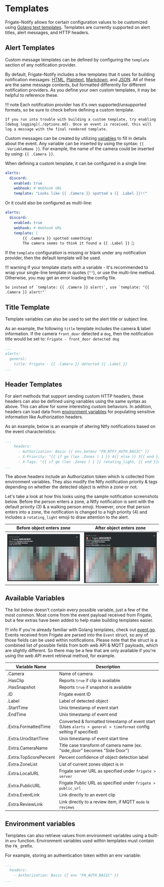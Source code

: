 # Templates

Frigate-Notify allows for certain configuration values to be customized using [Golang text templates](https://pkg.go.dev/text/template). Templates are currently supported on alert titles, alert messages, and HTTP headers.

## Alert Templates

Custom message templates can be defined by configuring the `template` section of any notification provider.

By default, Frigate-Notify includes a few templates that it uses for building notification messages: [HTML](https://github.com/0x2142/frigate-notify/blob/main/templates/html.template), [Plaintext](https://github.com/0x2142/frigate-notify/blob/main/templates/plaintext.template), [Markdown](https://github.com/0x2142/frigate-notify/blob/main/templates/markdown.template), and [JSON](https://github.com/0x2142/frigate-notify/blob/main/templates/json.template). All of these are the same message contents, but formatted differently for different notification providers. As you define your own custom templates, it may be helpful to reference these.

!!! note
    Each notification provider has it's own supported/unsupported formats, so be sure to check before defining a custom template.

    If you run into trouble with building a custom template, try enabling [debug logging](./options.md). Once an event is received, this will log a message with the final rendered template.

Custom messages can be created by utilizing [variables](#available-variables) to fill in details about the event. Any variable can be inserted by using the syntax: `{{ .VariableName }}`. For example, the name of the camera could be inserted by using: `{{ .Camera }}`.

When defining a custom template, it can be configured in a single line:

```yaml
alerts:
  discord:
    enabled: true
    webhook: # Webhook URL
    template: "Looks like {{ .Camera }} spotted a {{ .Label }}!!"
```

Or it could also be configured as multi-line:

```yaml
alerts:
  discord:
    enabled: true
    webhook: # Webhook URL
    template: |
        {{ .Camera }} spotted something!
        The camera seems to think it found a {{ .Label }} 🤔
```

If the `template` configuration is missing or blank under any notification provider, then the default template will be used.

!!! warning
    If your template starts with a variable - It's recommended to wrap your single-line template in quotes (`""`), or use the multi-line method. Otherwise, you may get an error loading the config file.

    So instead of `template: {{ .Camera }} alert!`, use `template: "{{ .Camera }} alert!"`

## Title Template

Template variables can also be used to set the alert title or subject line.

As an example, the following `title` template includes the camera & label information. If the camera `front_door` detected a `dog`, then the notification title would be set to: `Frigate - front_door detected dog`

```yaml title="Config File Snippet"
...
alerts:  
  general:
    title: Frigate - {{ .Camera }} detected {{ .Label }}
...
```

## Header Templates

For alert methods that support sending custom HTTP headers, these headers can also be defined using variables using the same syntax as above. This can allow for some interesting custom behaviors. In addition, headers can load data from [environment variables](#environment-variables) for populating sensitive information like Authorization headers.

As an example, below is an example of altering Ntfy notifications based on the event characteristics:

```yaml title="Config File Snippet"
...
    headers:
      - Authorization: Basic {{ env.Getenv "FN_NTFY_AUTH_BASIC" }}
      - X-Priority: "{{ if ge (len .Zones ) 1 }} 4{{ else }} 3{{ end }}"
      - X-Tags: "{{ if ge (len .Zones ) 1 }} rotating_light, {{ end }}walking"
...
```

The above headers include an Authorization token which is collected from environment variables. They also modify the Ntfy notification priority & tags depending on whether the detected object is within a zone or not.

Let's take a look at how this looks using the sample notification screenshots below. Before the person enters a zone, a Ntfy notification is sent with the default priority (3) & a walking person emoji. However, once that person enters into a zone, the notification is changed to a high priority (4) and includes a `rotating_light` emoji to draw attention to the alert.

| Before object enters zone                         | After object enters zone                          |
|:-------------------------------------------------:|:-------------------------------------------------:|
| ![](../img/http_header_template_ntfy_no_zone.png) | ![](../img/http_header_template_ntfy_in_zone.png) |

## Available Variables

The list below doesn't contain every possible variable, just a few of the most common. Most come from the event payload received from Frigate, but a few extras have been added to help make building templates easier.

!!! info
    If you're already familiar with Golang templates, check out [event.go](https://github.com/0x2142/frigate-notify/blob/main/models/event.go). Events received from Frigate are parsed into the `Event` struct, so any of those fields can be used within notifications. Please note that the struct is a combined list of possible fields from both web API & MQTT payloads, which are slightly different. So there may be a few that are only available if you're using the web API event retrieval method, for example.

| Variable Name          | Description                                                                                                              |
|------------------------|--------------------------------------------------------------------------------------------------------------------------|
| .Camera                | Name of camera                                                                                                           |
| .HasClip               | Reports `true` if clip is available                                                                                      |
| .HasSnapshot           | Reports `true` if snapshot is available                                                                                  |
| .ID                    | Frigate event ID                                                                                                         |
| .Label                 | Label of detected object                                                                                                 |
| .StartTime             | Unix timestamp of event start                                                                                            |
| .EndTime               | Unix timestamp of event end                                                                                              |
| .Extra.FormattedTime   | Converted & formatted timestamp of event start <br /> (Uses `alerts > general > timeformat` config setting if specified) |
| .Extra.UnixStartTime   | Unix timestamp of event start time                                                                                       |
| .Extra.CameraName      | Title case transform of camera name (ex. "side_door" becomes "Side Door")                                                |
| .Extra.TopScorePercent | Percent confidence of object detection label                                                                             |
| .Extra.ZoneList        | List of current zones object is in                                                                                       |
| .Extra.LocalURL        | Frigate server URL as specified under `frigate > server`                                                                 |
| .Extra.PublicURL       | Frigate Public URL as specified under `frigate > public_url`                                                             |
| .Extra.EventLink       | Link directly to an event clip |
| .Extra.ReviewLink      | Link directly to a review item, if MQTT `mode` is `reviews` |

## Environment variables

Templates can also retrieve values from environment variables using a built-in `env` function. Environment variables used within templates must contain the `FN_` prefix.

For example, storing an authentication token within an env variable:

```yaml
...
  headers:
    - Authorization: Basic {{ env "FN_AUTH_BASIC" }}
...
```
